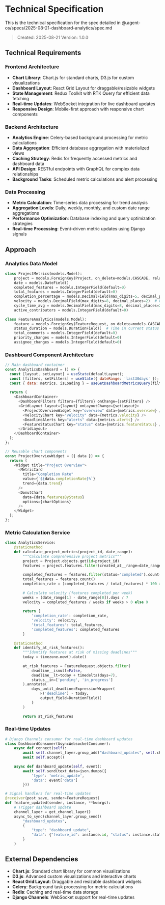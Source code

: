 # Technical Specification

This is the technical specification for the spec detailed in @.agent-os/specs/2025-08-21-dashboard-analytics/spec.md

> Created: 2025-08-21
> Version: 1.0.0

## Technical Requirements

### Frontend Architecture
- **Chart Library**: Chart.js for standard charts, D3.js for custom visualizations
- **Dashboard Layout**: React Grid Layout for draggable/resizable widgets
- **State Management**: Redux Toolkit with RTK Query for efficient data fetching
- **Real-time Updates**: WebSocket integration for live dashboard updates
- **Responsive Design**: Mobile-first approach with responsive chart components

### Backend Architecture
- **Analytics Engine**: Celery-based background processing for metric calculations
- **Data Aggregation**: Efficient database aggregation with materialized views
- **Caching Strategy**: Redis for frequently accessed metrics and dashboard data
- **API Design**: RESTful endpoints with GraphQL for complex data relationships
- **Background Tasks**: Scheduled metric calculations and alert processing

### Data Processing
- **Metric Calculation**: Time-series data processing for trend analysis
- **Aggregation Levels**: Daily, weekly, monthly, and custom date range aggregations
- **Performance Optimization**: Database indexing and query optimization strategies
- **Real-time Processing**: Event-driven metric updates using Django signals

## Approach

### Analytics Data Model
```python
class ProjectMetrics(models.Model):
    project = models.ForeignKey(Project, on_delete=models.CASCADE, related_name='metrics')
    date = models.DateField()
    completed_features = models.IntegerField(default=0)
    total_features = models.IntegerField(default=0)
    completion_percentage = models.DecimalField(max_digits=5, decimal_places=2)
    velocity = models.DecimalField(max_digits=8, decimal_places=2)  # Features per week
    cycle_time_avg = models.DecimalField(max_digits=8, decimal_places=2)  # Days
    active_contributors = models.IntegerField(default=0)
    
class FeatureAnalytics(models.Model):
    feature = models.ForeignKey(FeatureRequest, on_delete=models.CASCADE, related_name='analytics')
    status_duration = models.DurationField()  # Time in current status
    total_comments = models.IntegerField(default=0)
    priority_changes = models.IntegerField(default=0)
    assignee_changes = models.IntegerField(default=0)
```

### Dashboard Component Architecture
```javascript
// Main dashboard container
const AnalyticsDashboard = () => {
  const [layout, setLayout] = useState(defaultLayout);
  const [filters, setFilters] = useState({ dateRange: 'last30days' });
  const { data: metrics, isLoading } = useGetDashboardMetricsQuery(filters);
  
  return (
    <DashboardContainer>
      <DashboardFilters filters={filters} onChange={setFilters} />
      <GridLayout layout={layout} onLayoutChange={setLayout}>
        <ProjectOverviewWidget key="overview" data={metrics.overview} />
        <VelocityChart key="velocity" data={metrics.velocity} />
        <DeadlineAlerts key="alerts" data={metrics.alerts} />
        <FeatureStatusChart key="status" data={metrics.featureStatus} />
      </GridLayout>
    </DashboardContainer>
  );
};

// Reusable chart components
const ProjectOverviewWidget = ({ data }) => {
  return (
    <Widget title="Project Overview">
      <MetricCard 
        title="Completion Rate" 
        value={`${data.completionRate}%`}
        trend={data.trend}
      />
      <DonutChart 
        data={data.featuresByStatus}
        options={chartOptions}
      />
    </Widget>
  );
};
```

### Metric Calculation Service
```python
class AnalyticsService:
    @staticmethod
    def calculate_project_metrics(project_id, date_range):
        """Calculate comprehensive project metrics"""
        project = Project.objects.get(id=project_id)
        features = project.features.filter(created_at__range=date_range)
        
        completed_features = features.filter(status='completed').count()
        total_features = features.count()
        completion_rate = (completed_features / total_features) * 100 if total_features > 0 else 0
        
        # Calculate velocity (features completed per week)
        weeks = (date_range[1] - date_range[0]).days / 7
        velocity = completed_features / weeks if weeks > 0 else 0
        
        return {
            'completion_rate': completion_rate,
            'velocity': velocity,
            'total_features': total_features,
            'completed_features': completed_features
        }
    
    @staticmethod
    def identify_at_risk_features():
        """Identify features at risk of missing deadlines"""
        today = timezone.now().date()
        
        at_risk_features = FeatureRequest.objects.filter(
            deadline__isnull=False,
            deadline__lt=today + timedelta(days=7),
            status__in=['pending', 'in_progress']
        ).annotate(
            days_until_deadline=ExpressionWrapper(
                F('deadline') - today,
                output_field=DurationField()
            )
        )
        
        return at_risk_features
```

### Real-time Updates
```python
# Django Channels consumer for real-time dashboard updates
class DashboardConsumer(AsyncWebsocketConsumer):
    async def connect(self):
        await self.channel_layer.group_add("dashboard_updates", self.channel_name)
        await self.accept()
    
    async def dashboard_update(self, event):
        await self.send(text_data=json.dumps({
            'type': 'metric_update',
            'data': event['data']
        }))

# Signal handlers for real-time updates
@receiver(post_save, sender=FeatureRequest)
def feature_updated(sender, instance, **kwargs):
    # Trigger dashboard update
    channel_layer = get_channel_layer()
    async_to_sync(channel_layer.group_send)(
        "dashboard_updates",
        {
            "type": "dashboard_update",
            "data": {"feature_id": instance.id, "status": instance.status}
        }
    )
```

## External Dependencies

- **Chart.js**: Standard chart library for common visualizations
- **D3.js**: Advanced custom visualizations and interactive charts
- **React Grid Layout**: Draggable and resizable dashboard widgets
- **Celery**: Background task processing for metric calculations
- **Redis**: Caching and real-time data storage
- **Django Channels**: WebSocket support for real-time updates